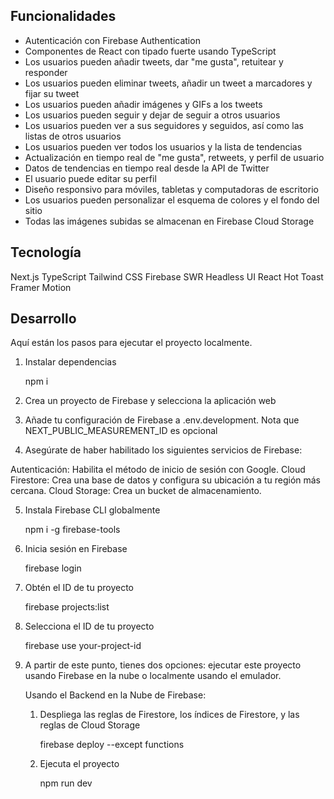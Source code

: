 ## Funcionalidades

- Autenticación con Firebase Authentication
- Componentes de React con tipado fuerte usando TypeScript
- Los usuarios pueden añadir tweets, dar "me gusta", retuitear y responder
- Los usuarios pueden eliminar tweets, añadir un tweet a marcadores y fijar su tweet
- Los usuarios pueden añadir imágenes y GIFs a los tweets
- Los usuarios pueden seguir y dejar de seguir a otros usuarios
- Los usuarios pueden ver a sus seguidores y seguidos, así como las listas de otros usuarios
- Los usuarios pueden ver todos los usuarios y la lista de tendencias
- Actualización en tiempo real de "me gusta", retweets, y perfil de usuario
- Datos de tendencias en tiempo real desde la API de Twitter
- El usuario puede editar su perfil
- Diseño responsivo para móviles, tabletas y computadoras de escritorio
- Los usuarios pueden personalizar el esquema de colores y el fondo del sitio
- Todas las imágenes subidas se almacenan en Firebase Cloud Storage

## Tecnología

Next.js
TypeScript
Tailwind CSS
Firebase
SWR
Headless UI
React Hot Toast
Framer Motion

## Desarrollo

Aquí están los pasos para ejecutar el proyecto localmente.

1. Instalar dependencias

   npm i

2. Crea un proyecto de Firebase y selecciona la aplicación web

3. Añade tu configuración de Firebase a .env.development. Nota que NEXT_PUBLIC_MEASUREMENT_ID es opcional

4. Asegúrate de haber habilitado los siguientes servicios de Firebase:

Autenticación: Habilita el método de inicio de sesión con Google.
Cloud Firestore: Crea una base de datos y configura su ubicación a tu región más cercana.
Cloud Storage: Crea un bucket de almacenamiento.

5. Instala Firebase CLI globalmente

   npm i -g firebase-tools

6. Inicia sesión en Firebase

   firebase login

7. Obtén el ID de tu proyecto

   firebase projects:list

8. Selecciona el ID de tu proyecto

   firebase use your-project-id

9. A partir de este punto, tienes dos opciones: ejecutar este proyecto usando Firebase en la nube o localmente usando el emulador.

   Usando el Backend en la Nube de Firebase:

   1. Despliega las reglas de Firestore, los índices de Firestore, y las reglas de Cloud Storage

      firebase deploy --except functions

   2. Ejecuta el proyecto

      npm run dev
